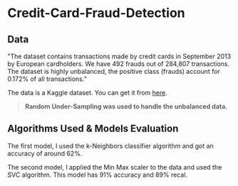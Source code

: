 # Credit-Card-Fraud-Detection

## Data

"The dataset contains transactions made by credit cards in September 2013 by European cardholders. We have 492 frauds out of 284,807 transactions. The dataset is highly unbalanced, the positive class (frauds) account for 0.172% of all transactions."

The data is a Kaggle dataset. You can get it from [here](https://www.kaggle.com/datasets/mlg-ulb/creditcardfraud).
> **Random Under-Sampling was used to handle the unbalanced data.**

## Algorithms Used & Models Evaluation 

The first model, I used the k-Neighbors classifier algorithm and got an accuracy of around 62%.

The second model, I applied the Min Max scaler to the data and used the SVC algorithm. This model has 91% accuracy and 89% recal.

